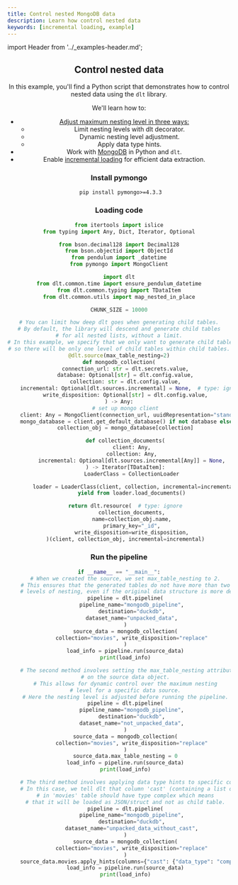 ```yaml
---
title: Control nested MongoDB data
description: Learn how control nested data
keywords: [incremental loading, example]
---
```


import Header from '../_examples-header.md';

<Header
    intro="This example demonstrates how to control nested data using Python and the dlt library. It covers working with MongoDB, incremental loading, limiting nesting levels, and applying data type hints."
    slug="nested_data"
    run_file="nested_data" />

## Control nested data

In this example, you'll find a Python script that demonstrates how to control nested data using the `dlt` library.

We'll learn how to:
- [Adjust maximum nesting level in three ways:](../../general-usage/source#reduce-the-nesting-level-of-generated-tables)
  - Limit nesting levels with dlt decorator.
  - Dynamic nesting level adjustment.
  - Apply data type hints.
- Work with [MongoDB](../../dlt-ecosystem/verified-sources/mongodb) in Python and `dlt`.
- Enable [incremental loading](../../general-usage/incremental-loading) for efficient data extraction.

### Install pymongo

```shell
 pip install pymongo>=4.3.3
```

### Loading code

<!--@@@DLT_SNIPPET_START code/nested_data-snippets.py::nested_data-->
```py
from itertools import islice
from typing import Any, Dict, Iterator, Optional

from bson.decimal128 import Decimal128
from bson.objectid import ObjectId
from pendulum import _datetime
from pymongo import MongoClient

import dlt
from dlt.common.time import ensure_pendulum_datetime
from dlt.common.typing import TDataItem
from dlt.common.utils import map_nested_in_place

CHUNK_SIZE = 10000

# You can limit how deep dlt goes when generating child tables.
# By default, the library will descend and generate child tables
# for all nested lists, without a limit.
# In this example, we specify that we only want to generate child tables up to level 2,
# so there will be only one level of child tables within child tables.
@dlt.source(max_table_nesting=2)
def mongodb_collection(
    connection_url: str = dlt.secrets.value,
    database: Optional[str] = dlt.config.value,
    collection: str = dlt.config.value,
    incremental: Optional[dlt.sources.incremental] = None,  # type: ignore[type-arg]
    write_disposition: Optional[str] = dlt.config.value,
) -> Any:
    # set up mongo client
    client: Any = MongoClient(connection_url, uuidRepresentation="standard", tz_aware=True)
    mongo_database = client.get_default_database() if not database else client[database]
    collection_obj = mongo_database[collection]

    def collection_documents(
        client: Any,
        collection: Any,
        incremental: Optional[dlt.sources.incremental[Any]] = None,
    ) -> Iterator[TDataItem]:
        LoaderClass = CollectionLoader

        loader = LoaderClass(client, collection, incremental=incremental)
        yield from loader.load_documents()

    return dlt.resource(  # type: ignore
        collection_documents,
        name=collection_obj.name,
        primary_key="_id",
        write_disposition=write_disposition,
    )(client, collection_obj, incremental=incremental)
```
<!--@@@DLT_SNIPPET_END code/nested_data-snippets.py::nested_data-->

### Run the pipeline

<!--@@@DLT_SNIPPET_START code/nested_data-snippets.py::nested_data_run-->
```py
if __name__ == "__main__":
    # When we created the source, we set max_table_nesting to 2.
    # This ensures that the generated tables do not have more than two
    # levels of nesting, even if the original data structure is more deeply nested.
    pipeline = dlt.pipeline(
        pipeline_name="mongodb_pipeline",
        destination="duckdb",
        dataset_name="unpacked_data",
    )
    source_data = mongodb_collection(
        collection="movies", write_disposition="replace"
    )
    load_info = pipeline.run(source_data)
    print(load_info)

    # The second method involves setting the max_table_nesting attribute directly
    # on the source data object.
    # This allows for dynamic control over the maximum nesting
    # level for a specific data source.
    # Here the nesting level is adjusted before running the pipeline.
    pipeline = dlt.pipeline(
        pipeline_name="mongodb_pipeline",
        destination="duckdb",
        dataset_name="not_unpacked_data",
    )
    source_data = mongodb_collection(
        collection="movies", write_disposition="replace"
    )
    source_data.max_table_nesting = 0
    load_info = pipeline.run(source_data)
    print(load_info)

    # The third method involves applying data type hints to specific columns in the data.
    # In this case, we tell dlt that column 'cast' (containing a list of actors)
    # in 'movies' table should have type complex which means
    # that it will be loaded as JSON/struct and not as child table.
    pipeline = dlt.pipeline(
        pipeline_name="mongodb_pipeline",
        destination="duckdb",
        dataset_name="unpacked_data_without_cast",
    )
    source_data = mongodb_collection(
        collection="movies", write_disposition="replace"
    )
    source_data.movies.apply_hints(columns={"cast": {"data_type": "complex"}})
    load_info = pipeline.run(source_data)
    print(load_info)
```
<!--@@@DLT_SNIPPET_END code/nested_data-snippets.py::nested_data_run-->
